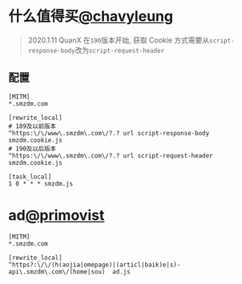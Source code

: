 # 什么值得买[@chavyleung](https://github.com/chavyleung/scripts/tree/master/smzdm)

> 2020.1.11 QuanX 在`190`版本开始, 获取 Cookie 方式需要从`script-response-body`改为`script-request-header`

## 配置

```properties
[MITM]
*.smzdm.com

[rewrite_local]
# 189及以前版本
^https:\/\/www\.smzdm\.com\/?.? url script-response-body smzdm.cookie.js
# 190及以后版本
^https:\/\/www\.smzdm\.com\/?.? url script-request-header smzdm.cookie.js

[task_local]
1 0 * * * smzdm.js
```
# ad[@primovist](https://github.com/primovist/ScriptsForSurge/tree/master/Scripts)

```properties
[MITM]
*.smzdm.com

[rewrite_local]
^https?:\/\/(h(aojia|omepage)|(articl|baik)e|s)-api\.smzdm\.com\/(home|sou)  ad.js

```
